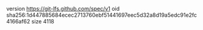 version https://git-lfs.github.com/spec/v1
oid sha256:1d447885684ecec2713760ebf51441697eec5d32a8d19a5edc91e2fc4166af62
size 4118
